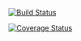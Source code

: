 [![Build Status](https://travis-ci.org/AricLandy/c4cs-f18-rpn.svg?branch=master)](https://travis-ci.org/AricLandy/c4cs-f18-rpn)


[![Coverage Status](https://coveralls.io/repos/github/AricLandy/c4cs-f18-rpn/badge.svg?branch=master)](https://coveralls.io/github/AricLandy/c4cs-f18-rpn?branch=master)

